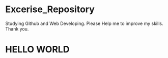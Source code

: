 # Excerise_Repository
Studying Github and Web Developing. Please Help me to improve my skills. Thank you.
<h1>HELLO WORLD</h1>
